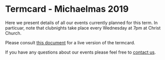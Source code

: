# Termcard - Michaelmas 2019

Here we present details of all our events currently planned for this term. In particuar, note that clubnights take place every Wednesday at 7pm at Christ Church.

Please consult [this document](https://unioxfordnexus-my.sharepoint.com/:x:/g/personal/chri5551_ox_ac_uk/EQAUw-Mpt6pMoKx93Y8MFM0BQSwz7Xsqx1vJ54r5SILOrA) for a live version of the termcard.

If you have any questions about our events please feel free to [contact us](/contact).